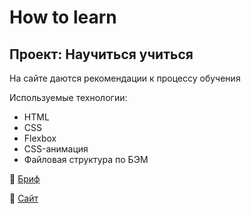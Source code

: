 # How to learn 
## Проект: Научиться учиться

На сайте даются рекомендации к процессу обучения

Используемые технологии:
* HTML
* CSS
* Flexbox
* CSS-анимация
* Файловая структура по БЭМ

🔎 [Бриф](https://code.s3.yandex.net/web-developer/project-1/sprint-1-brief.pdf)

🔎 [Сайт](https://nrenee.github.io/how-to-learn/)
